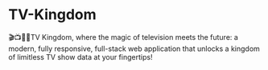 # TV-Kingdom
🎬📺🏰🎉TV Kingdom, where the magic of television meets the future: a modern, fully responsive, full-stack web application that unlocks a kingdom of limitless TV show data at your fingertips!
